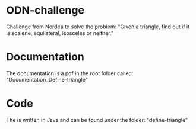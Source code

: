 # ODN-challenge
Challenge from Nordea to solve the problem: "Given a triangle, find out if it is scalene, equilateral, isosceles or neither."

# Documentation
The documentation is a pdf in the root folder called: "Documentation_Define-triangle"

# Code
The is written in Java and can be found under the folder: "define-triangle"
